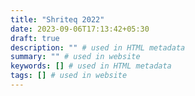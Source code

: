 ```yaml
---
title: "Shriteq 2022"
date: 2023-09-06T17:13:42+05:30
draft: true
description: "" # used in HTML metadata
summary: "" # used in website
keywords: [] # used in HTML metadata
tags: [] # used in website
---
```


